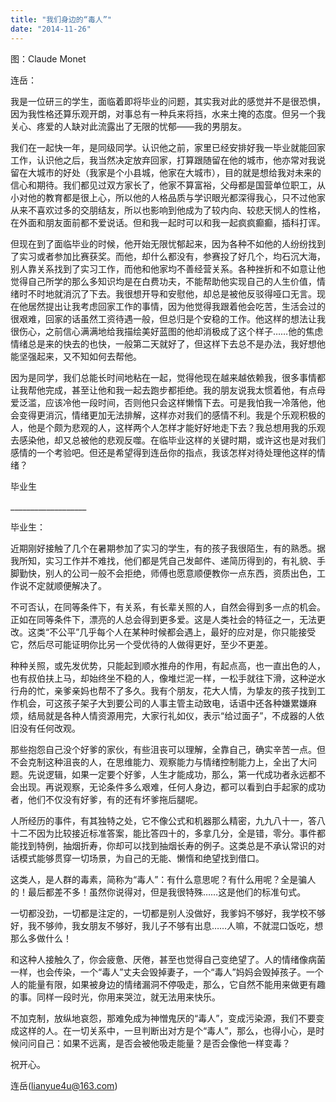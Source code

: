 ```yaml
---
title: "我们身边的“毒人”"
date: "2014-11-26"
---
```


图：Claude Monet

连岳：

我是一位研三的学生，面临着即将毕业的问题，其实我对此的感觉并不是很恐惧，因为我性格还算乐观开朗，对事总有一种兵来将挡，水来土掩的态度。但另一个我关心、疼爱的人缺对此流露出了无限的忧郁——我的男朋友。

我们在一起快一年，是同级同学。认识他之前，家里已经安排好我一毕业就能回家工作，认识他之后，我当然决定放弃回家，打算跟随留在他的城市，他亦常对我说留在大城市的好处（我家是个小县城，他家在大城市），目的就是想给我对未来的信心和期待。我们都见过双方家长了，他家不算富裕，父母都是国营单位职工，从小对他的教育都是很上心，所以他的人格品质与学识眼光都深得我心，只不过他家从来不喜欢过多的交朋结友，所以也影响到他成为了较内向、较悲天悯人的性格，在外面和朋友面前都不爱说话。但和我一起时可以和我一起疯疯癫癫，插科打诨。

但现在到了面临毕业的时候，他开始无限忧郁起来，因为各种不如他的人纷纷找到了实习或者参加比赛获奖。而他，却什么都没有，参赛投了好几个，均石沉大海，别人靠关系找到了实习工作，而他和他家均不善经营关系。各种挫折和不如意让他觉得自己所学的那么多知识均是在白费功夫，不能帮助他实现自己的人生价值，情绪时不时地就消沉了下去。我很想开导和安慰他，却总是被他反驳得哑口无言。现在他居然提出让我考虑回家工作的事情，因为他觉得我跟着他会吃苦，生活会过的很艰难，回家的话虽然工资待遇一般，但总归是个安稳的工作。他这样的想法让我很伤心，之前信心满满地给我描绘美好蓝图的他却消极成了这个样子……他的焦虑情绪总是来的快去的也快，一般第二天就好了，但这样下去总不是办法，我好想他能坚强起来，又不知如何去帮他。

因为是同学，我们总能长时间地粘在一起，觉得他现在越来越依赖我，很多事情都让我帮他完成，甚至让他和我一起去跑步都拒绝。我的朋友说我太惯着他，有点母爱泛滥，应该冷他一段时间，否则他只会这样懒惰下去。可是我怕我一冷落他，他会变得更消沉，情绪更加无法排解，这样亦对我们的感情不利。我是个乐观积极的人，他是个颇为悲观的人，这样两个人怎样才能好好地走下去？我总想用我的乐观去感染他，却又总被他的悲观反噬。在临毕业这样的关键时期，或许这也是对我们感情的一个考验吧。但还是希望得到连岳你的指点，我该怎样对待处理他这样的情绪？

毕业生

\_\_\_\_\_\_\_\_\_\_\_\_\_\_\_\_\_\_\_

毕业生：

近期刚好接触了几个在暑期参加了实习的学生，有的孩子我很陌生，有的熟悉。据我所知，实习工作并不难找，他们都是凭自己发邮件、递简历得到的，有礼貌、手脚勤快，别人的公司一般不会拒绝，师傅也愿意顺便教你一点东西，资质出色，工作说不定就顺便解决了。

不可否认，在同等条件下，有关系，有长辈关照的人，自然会得到多一点的机会。正如在同等条件下，漂亮的人总会得到更多爱。这是人类社会的特征之一，无法更改。这类“不公平”几乎每个人在某种时候都会遇上，最好的应对是，你只能接受它，然后尽可能证明你比另一个受优待的人做得更好，至少不更差。

种种关照，或先发优势，只能起到顺水推舟的作用，有起点高，也一直出色的人，也有叔伯扶上马，却始终坐不稳的人，像堆烂泥一样，一松手就往下滑，这种逆水行舟的忙，亲爹亲妈也帮不了多久。我有个朋友，花大人情，为挚友的孩子找到工作机会，可这孩子架子大到要公司的人事主管主动致电，话语中还各种嫌累嫌麻烦，结局就是各种人情资源用完，大家行礼如仪，表示“给过面子”，不成器的人依旧没有任何改观。

那些抱怨自己没个好爹的家伙，有些沮丧可以理解，全靠自己，确实辛苦一点。但不会克制这种沮丧的人，在思维能力、观察能力与情绪控制能力上，全出了大问题。先说逻辑，如果一定要个好爹，人生才能成功，那么，第一代成功者永远都不会出现。再说观察，无论条件多么艰难，任何人身边，都可以看到白手起家的成功者，他们不仅没有好爹，有的还有坏爹拖后腿呢。

人所经历的事件，有其独特之处，它不像公式和机器那么精密，九九八十一，答八十二不因为比较接近标准答案，能比答四十的，多拿几分，全是错，零分。事件都能找到特例，抽烟折寿，你却可以找到抽烟长寿的例子。这类总是不承认常识的对话模式能够贯穿一切场景，为自己的无能、懒惰和绝望找到借口。

这类人，是人群的毒素，简称为“毒人”：有什么意思呢？有什么用呢？全是骗人的！最后都差不多！虽然你说得对，但是我很特殊……这是他们的标准句式。

一切都没劲，一切都是注定的，一切都是别人没做好，我爹妈不够好，我学校不够好，我不够帅，我女朋友不够好，我儿子不够有出息……人嘛，不就混口饭吃，想那么多做什么！

和这种人接触久了，你会疲惫、厌倦，甚至也觉得自己变绝望了。人的情绪像病菌一样，也会传染，一个“毒人”丈夫会毁掉妻子，一个“毒人”妈妈会毁掉孩子。一个人的能量有限，如果被身边的情绪漏洞不停吸走，那么，它自然不能用来做更有趣的事。同样一段时光，你用来哭泣，就无法用来快乐。

不加克制，放纵地哀怨，那难免成为神憎鬼厌的“毒人”，变成污染源，我们不要变成这样的人。在一切关系中，一旦判断出对方是个“毒人”，那么，也得小心，是时候问问自己：如果不远离，是否会被他吸走能量？是否会像他一样变毒？

祝开心。

连岳(lianyue4u@163.com)
